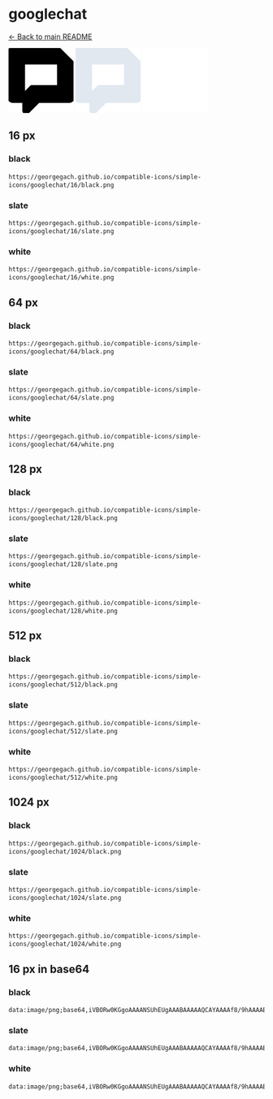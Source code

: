 # googlechat

[← Back to main README](../../README.md)


<img src="./128/black.png" width="128" alt="googlechat black icon" />
<img src="./128/slate.png" width="128" alt="googlechat slate icon" />
<img src="./128/white.png" width="128" alt="googlechat white icon" />

## 16 px

### black
```
https://georgegach.github.io/compatible-icons/simple-icons/googlechat/16/black.png
```

### slate
```
https://georgegach.github.io/compatible-icons/simple-icons/googlechat/16/slate.png
```

### white
```
https://georgegach.github.io/compatible-icons/simple-icons/googlechat/16/white.png
```

## 64 px

### black
```
https://georgegach.github.io/compatible-icons/simple-icons/googlechat/64/black.png
```

### slate
```
https://georgegach.github.io/compatible-icons/simple-icons/googlechat/64/slate.png
```

### white
```
https://georgegach.github.io/compatible-icons/simple-icons/googlechat/64/white.png
```

## 128 px

### black
```
https://georgegach.github.io/compatible-icons/simple-icons/googlechat/128/black.png
```

### slate
```
https://georgegach.github.io/compatible-icons/simple-icons/googlechat/128/slate.png
```

### white
```
https://georgegach.github.io/compatible-icons/simple-icons/googlechat/128/white.png
```

## 512 px

### black
```
https://georgegach.github.io/compatible-icons/simple-icons/googlechat/512/black.png
```

### slate
```
https://georgegach.github.io/compatible-icons/simple-icons/googlechat/512/slate.png
```

### white
```
https://georgegach.github.io/compatible-icons/simple-icons/googlechat/512/white.png
```

## 1024 px

### black
```
https://georgegach.github.io/compatible-icons/simple-icons/googlechat/1024/black.png
```

### slate
```
https://georgegach.github.io/compatible-icons/simple-icons/googlechat/1024/slate.png
```

### white
```
https://georgegach.github.io/compatible-icons/simple-icons/googlechat/1024/white.png
```

## 16 px in base64

### black
```
data:image/png;base64,iVBORw0KGgoAAAANSUhEUgAAABAAAAAQCAYAAAAf8/9hAAAABmJLR0QA/wD/AP+gvaeTAAAAv0lEQVQ4jcXSsWoCQRQF0LMSMGCIYGOR3q9IqaWdXb5NUvgPgVinzy9YCNFuXSJYaYqdDcOg666NFx68d4d7ufNmYINTi9pgKkIbcVU/scktBlWSWRaGCr/YqUcfT6HfPiSHOV5RXBA/4ysyGKYGlcmlFMeU6NRlbYL7G5zbwQBL5cJSZOilRPyMa+wxCmdXkRoc0G0qptxBHs2PbcTIM7xhEogxXkJf4BurGoPPlPhQXqnAe4sk/1gof+G8qeAP6QdF99H/hdIAAAAASUVORK5CYII=
```

### slate
```
data:image/png;base64,iVBORw0KGgoAAAANSUhEUgAAABAAAAAQCAYAAAAf8/9hAAAABmJLR0QA/wD/AP+gvaeTAAABCUlEQVQ4jcWSsUrDYBSFv/MnQkFpsQhRC3bzKRx19CEc3PpELj6Ao6Do7O4TCDZLksH6N7hoNdehBU2a1mTyjPdwvnv+n6s49SkQ0VyZUZwPd/vXAK5lGCAS7mKcTk4BFKfeWgLmkjInNyoDxBtm0z+CPYwtAIMsrNj+s+AomCmvy35tWDcMeIA5QBBVAVjH/HB/u7bF02RSMFNp5tbWbaD/Byz9QfDh+nHi7yV1q17xjnC2uRYg4xbp0DAteQIqV1MGFOxIGlATXiUH5n9W0GkTNsyHko2s4GTR8RgYLPwcs0fgeRUgDN1daRAn/iZOvY3T1zxOppcNn/CrktkLkAtdHez1zpoAvgFxfV8BfUQC9AAAAABJRU5ErkJggg==
```

### white
```
data:image/png;base64,iVBORw0KGgoAAAANSUhEUgAAABAAAAAQCAYAAAAf8/9hAAAABmJLR0QA/wD/AP+gvaeTAAAAxUlEQVQ4jcWTMQrCMBSGv4igoCi4OLh7CkcdPYFX8Eri4B0End29goNg3dKi4OTv0FTaUE3r4jclL/k/Hi8ESZHqEUmak1EznHHJJEaS+I0rsPQFNyAOBPtAN5M0vUMLTIDkQ7gHHHKCoS8AsMaY0i4kPf1aI9BukP8LymYwkLQnHZiPATqFgveMZ+AOjN3lIL7gAbSqhiGdgc3t23XCgDWSFsDMFabAyK0T4Aicvgh2hZ2krfssiaR1jU7ego2kWNKqauYFbb+5oDPsKw8AAAAASUVORK5CYII=
```

